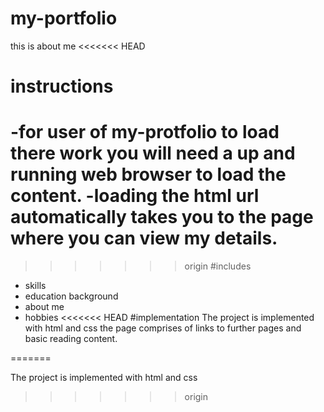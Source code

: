 # my-portfolio
this is about me
<<<<<<< HEAD
# instructions
-for user of my-protfolio to load there work you will need a up and running web browser to load the content.
-loading the html url automatically takes you to the page where you can view my details.
=======
>>>>>>> origin
#includes
 - skills
 - education background
 - about me
 - hobbies
<<<<<<< HEAD
 #implementation
 The project is implemented with html and css
 the page comprises of links to further pages and basic reading content.
 
=======
 
 The project is implemented with html and css
>>>>>>> origin
